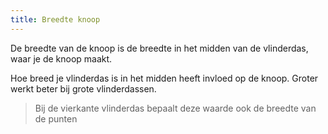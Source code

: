 ```yaml
---
title: Breedte knoop
---
```


De breedte van de knoop is de breedte in het midden van de vlinderdas, waar je de knoop maakt.

Hoe breed je vlinderdas is in het midden heeft invloed op de knoop. Groter werkt beter bij grote vlinderdassen.

> Bij de vierkante vlinderdas bepaalt deze waarde ook de breedte van de punten